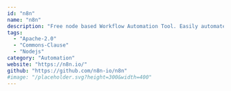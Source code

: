 ```yaml
---
id: "n8n"
name: "n8n"
description: "Free node based Workflow Automation Tool. Easily automate tasks across different services."
tags:
  - "Apache-2.0"
  - "Commons-Clause"
  - "Nodejs"
category: "Automation"
website: "https://n8n.io/"
github: "https://github.com/n8n-io/n8n"
#image: "/placeholder.svg?height=300&width=400"
---
```


